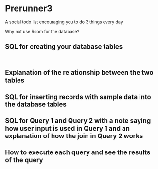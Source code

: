 # Prerunner3
A social todo list encouraging you to do 3 things every day

Why not use Room for the database?

## SQL for creating your database tables
```


```

## Explanation of the relationship between the two tables

## SQL for inserting records with sample data into the database tables

## SQL for Query 1 and Query 2 with a note saying how user input is used in Query 1 and an explanation of how the join in Query 2 works

## How to execute each query and see the results of the query
